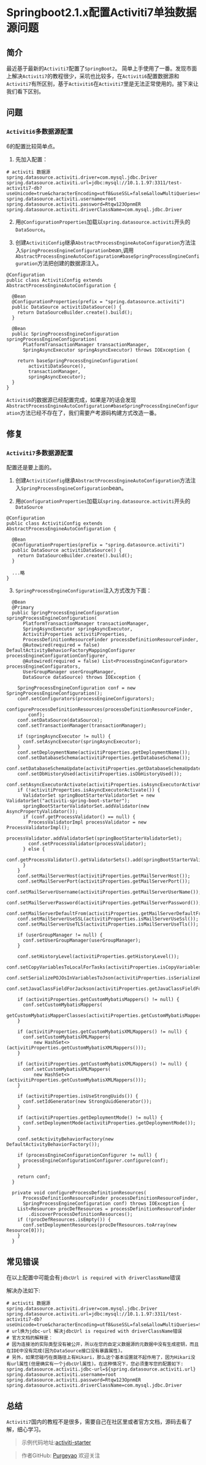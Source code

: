 # Springboot2.1.x配置Activiti7单独数据源问题
## 简介

最近基于最新的`Activiti7`配置了`SpringBoot2`。
简单上手使用了一番。发现市面上解决`Activiti7`的教程很少，采坑也比较多，在`Activiti6`配置数据源和`Activiti7`有所区别，基于`Activiti6`在`Activiti7`里是无法正常使用的。接下来让我们看下区别。

## 问题

### `Activiti6`多数据源配置

6的配置比较简单点。

1. 先加入配置：

```
# activiti 数据源
spring.datasource.activiti.driver=com.mysql.jdbc.Driver
spring.datasource.activiti.url=jdbc:mysql://10.1.1.97:3311/test-activiti7-db?useUnicode=true&characterEncoding=utf8&useSSL=false&allowMultiQueries=true
spring.datasource.activiti.username=root
spring.datasource.activiti.password=Rtqw123OpnmER
spring.datasource.activiti.driverClassName=com.mysql.jdbc.Driver
```

2. 用`@ConfigurationProperties`加载以`spring.datasource.activiti`开头的`DataSource`。

3. 创建`ActivitiConfig`继承`AbstractProcessEngineAutoConfiguration`方法注入`SpringProcessEngineConfiguration`bean,调用`AbstractProcessEngineAutoConfiguration#baseSpringProcessEngineConfiguration`方法把创建的数据源注入。

```
@Configuration
public class ActivitiConfig extends AbstractProcessEngineAutoConfiguration {

  @Bean
  @ConfigurationProperties(prefix = "spring.datasource.activiti")
  public DataSource activitiDataSource() {
    return DataSourceBuilder.create().build();
  }

  @Bean
  public SpringProcessEngineConfiguration springProcessEngineConfiguration(
      PlatformTransactionManager transactionManager,
      SpringAsyncExecutor springAsyncExecutor) throws IOException {

    return baseSpringProcessEngineConfiguration(
        activitiDataSource(),
        transactionManager,
        springAsyncExecutor);
  }
}
```

`Activiti6`的数据源已经配置完成，如果是7的话会发现`AbstractProcessEngineAutoConfiguration#baseSpringProcessEngineConfiguration`方法已经不存在了，我们需要产考源码构建方式改造一番。

## 修复

### `Activiti7`多数据源配置

配置还是要上面的。

1. 创建`ActivitiConfig`继承`AbstractProcessEngineAutoConfiguration`方法注入`SpringProcessEngineConfiguration`bean。

2. 用`@ConfigurationProperties`加载以`spring.datasource.activiti`开头的`DataSource`

```
@Configuration
public class ActivitiConfig extends AbstractProcessEngineAutoConfiguration {
  
  @Bean
  @ConfigurationProperties(prefix = "spring.datasource.activiti")
  public DataSource activitiDataSource() {
    return DataSourceBuilder.create().build();
  }
  
  ...略
}
```

3. `SpringProcessEngineConfiguration`注入方式改为下面：

```
  @Bean
  @Primary
  public SpringProcessEngineConfiguration springProcessEngineConfiguration(
      PlatformTransactionManager transactionManager,
      SpringAsyncExecutor springAsyncExecutor,
      ActivitiProperties activitiProperties,
      ProcessDefinitionResourceFinder processDefinitionResourceFinder,
      @Autowired(required = false) DefaultActivityBehaviorFactoryMappingConfigurer processEngineConfigurationConfigurer,
      @Autowired(required = false) List<ProcessEngineConfigurator> processEngineConfigurators,
      UserGroupManager userGroupManager,
      DataSource dataSource) throws IOException {

    SpringProcessEngineConfiguration conf = new SpringProcessEngineConfiguration();
    conf.setConfigurators(processEngineConfigurators);
    configureProcessDefinitionResources(processDefinitionResourceFinder,
        conf);
    conf.setDataSource(dataSource);
    conf.setTransactionManager(transactionManager);

    if (springAsyncExecutor != null) {
      conf.setAsyncExecutor(springAsyncExecutor);
    }
    conf.setDeploymentName(activitiProperties.getDeploymentName());
    conf.setDatabaseSchema(activitiProperties.getDatabaseSchema());
    conf.setDatabaseSchemaUpdate(activitiProperties.getDatabaseSchemaUpdate());
    conf.setDbHistoryUsed(activitiProperties.isDbHistoryUsed());
    conf.setAsyncExecutorActivate(activitiProperties.isAsyncExecutorActivate());
    if (!activitiProperties.isAsyncExecutorActivate()) {
      ValidatorSet springBootStarterValidatorSet = new ValidatorSet("activiti-spring-boot-starter");
      springBootStarterValidatorSet.addValidator(new AsyncPropertyValidator());
      if (conf.getProcessValidator() == null) {
        ProcessValidatorImpl processValidator = new ProcessValidatorImpl();
        processValidator.addValidatorSet(springBootStarterValidatorSet);
        conf.setProcessValidator(processValidator);
      } else {
        conf.getProcessValidator().getValidatorSets().add(springBootStarterValidatorSet);
      }
    }
    conf.setMailServerHost(activitiProperties.getMailServerHost());
    conf.setMailServerPort(activitiProperties.getMailServerPort());
    conf.setMailServerUsername(activitiProperties.getMailServerUserName());
    conf.setMailServerPassword(activitiProperties.getMailServerPassword());
    conf.setMailServerDefaultFrom(activitiProperties.getMailServerDefaultFrom());
    conf.setMailServerUseSSL(activitiProperties.isMailServerUseSsl());
    conf.setMailServerUseTLS(activitiProperties.isMailServerUseTls());

    if (userGroupManager != null) {
      conf.setUserGroupManager(userGroupManager);
    }

    conf.setHistoryLevel(activitiProperties.getHistoryLevel());
    conf.setCopyVariablesToLocalForTasks(activitiProperties.isCopyVariablesToLocalForTasks());
    conf.setSerializePOJOsInVariablesToJson(activitiProperties.isSerializePOJOsInVariablesToJson());
    conf.setJavaClassFieldForJackson(activitiProperties.getJavaClassFieldForJackson());

    if (activitiProperties.getCustomMybatisMappers() != null) {
      conf.setCustomMybatisMappers(
          getCustomMybatisMapperClasses(activitiProperties.getCustomMybatisMappers()));
    }

    if (activitiProperties.getCustomMybatisXMLMappers() != null) {
      conf.setCustomMybatisXMLMappers(
          new HashSet<>(activitiProperties.getCustomMybatisXMLMappers()));
    }

    if (activitiProperties.getCustomMybatisXMLMappers() != null) {
      conf.setCustomMybatisXMLMappers(
          new HashSet<>(activitiProperties.getCustomMybatisXMLMappers()));
    }

    if (activitiProperties.isUseStrongUuids()) {
      conf.setIdGenerator(new StrongUuidGenerator());
    }

    if (activitiProperties.getDeploymentMode() != null) {
      conf.setDeploymentMode(activitiProperties.getDeploymentMode());
    }

    conf.setActivityBehaviorFactory(new DefaultActivityBehaviorFactory());

    if (processEngineConfigurationConfigurer != null) {
      processEngineConfigurationConfigurer.configure(conf);
    }

    return conf;
  }

  private void configureProcessDefinitionResources(
      ProcessDefinitionResourceFinder processDefinitionResourceFinder,
      SpringProcessEngineConfiguration conf) throws IOException {
    List<Resource> procDefResources = processDefinitionResourceFinder
        .discoverProcessDefinitionResources();
    if (!procDefResources.isEmpty()) {
      conf.setDeploymentResources(procDefResources.toArray(new Resource[0]));
    }
  }
```

## 常见错误

在以上配置中可能会有`jdbcUrl is required with driverClassName`错误

解决办法如下:

```
# activiti 数据源
spring.datasource.activiti.driver=com.mysql.jdbc.Driver
spring.datasource.activiti.url=jdbc:mysql://10.1.1.97:3311/test-activiti7-db?useUnicode=true&characterEncoding=utf8&useSSL=false&allowMultiQueries=true
# url换为jdbc-url 解决jdbcUrl is required with driverClassName错误
# 官方文档的解释是：
# 因为连接池的实际类型没有被公开，所以在您的自定义数据源的元数据中没有生成密钥，而且在IDE中没有完成(因为DataSource接口没有暴露属性)。
# 另外，如果您碰巧在类路径上有Hikari，那么这个基本设置就不起作用了，因为Hikari没有url属性(但是确实有一个jdbcUrl属性)。在这种情况下，您必须重写您的配置如下:
spring.datasource.activiti.jdbc-url=${spring.datasource.activiti.url}
spring.datasource.activiti.username=root
spring.datasource.activiti.password=Rtqw123OpnmER
spring.datasource.activiti.driverClassName=com.mysql.jdbc.Driver
```

## 总结

`Activiti7`国内的教程不是很多，需要自己在社区里或者官方文档，源码去看了解，细心学习。

> 示例代码地址:[activiti-starter](https://github.com/purgeteam/activiti-starter)

> 作者GitHub:
[Purgeyao](https://github.com/purgeyao) 欢迎关注
